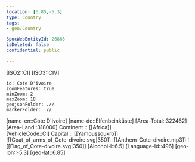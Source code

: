```yaml
---
location: [6.85,-5.3] 
type: Country
tags:
- geo/Country

SpocWebEntityId: 26866
isDeleted: false
confidential: public

---
```

[ISO2::CI] 
[ISO3::CIV] 
```leaflet
id: Cote D'ivoire
zoomFeatures: true 
minZoom: 2 
maxZoom: 18
geojsonFolder: .//
markerFolder: .//
```

[name-en::Cote D'ivoire] 
[name-de::Elfenbeinküste] 
[Area-Total::322462] 
[Area-Land::318000] 
Continent :: [[Africa]]  
[VehicleCode::CI] 
Capital :: [[Yamoussoukro]]  
![[Coat_of_arms_of_Cote-divoire.svg|350]] 
![[Anthem-Cote-divoire.mp3]] 
![[Flag_of_Cote-divoire.svg|350]] 
[Alcohol-l::6.5] 
[Language-Id::496] 
[geo-lon::-5.3] 
[geo-lat::6.85] 




